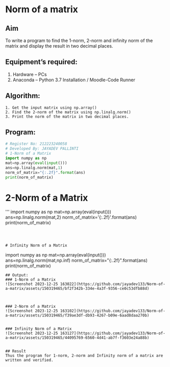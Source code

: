 # Norm of a matrix
## Aim
To write a program to find the 1-norm, 2-norm and infinity norm of the matrix and display the result in two decimal places.
## Equipment’s required:
1.	Hardware – PCs
2.	Anaconda – Python 3.7 Installation / Moodle-Code Runner
## Algorithm:
	1. Get the input matrix using np.array()   
    2. Find the 2-norm of the matrix using np.linalg.norm()
	3. Print the norm of the matrix in two decimal places.
## Program:
```Python
# Register No: 212223240058
# Developed By: JAYADEV PALLINTI
# 1-Norm of a Matrix
import numpy as np
mat=np.array(eval(input()))
ans=np.linalg.norm(mat,1)
norm_of_matrix="{:.2f}".format(ans)
print(norm_of_matrix)

```


# 2-Norm of a Matrix
'''
import numpy as np
mat=np.array(eval(input()))
ans=np.linalg.norm(mat,2)
norm_of_matrix='{:.2f}'.format(ans)
print(norm_of_matrix)
```



# Infinity Norm of a Matrix

```
import numpy as np
mat=np.array(eval(input()))
ans=np.linalg.norm(mat,np.inf)
norm_of_matrix="{:.2f}".format(ans)
print(norm_of_matrix)


```
## Output:
### 1-Norm of a Matrix
![Screenshot 2023-12-25 163022](https://github.com/jayadev133/Norm-of-a-matrix/assets/150319465/bf2f342b-334e-4a3f-9356-ce0c53dfb88d)



### 2-Norm of a Matrix
![Screenshot 2023-12-25 163102](https://github.com/jayadev133/Norm-of-a-matrix/assets/150319465/f39ae3df-db93-4267-b09e-6aad8daa270b)


### Infinity Norm of a Matrix
![Screenshot 2023-12-25 163127](https://github.com/jayadev133/Norm-of-a-matrix/assets/150319465/44095769-6560-4d41-ab7f-f3603e24a88b)


## Result
Thus the program for 1-norm, 2-norm and Infinity norm of a matrix are written and verified.
